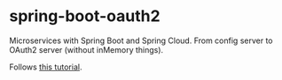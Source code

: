 # spring-boot-oauth2
Microservices with Spring Boot and Spring Cloud. From config server to OAuth2 server (without inMemory things).

Follows [this tutorial](https://itnext.io/microservices-with-spring-boot-and-spring-cloud-441e3dabc67d).
